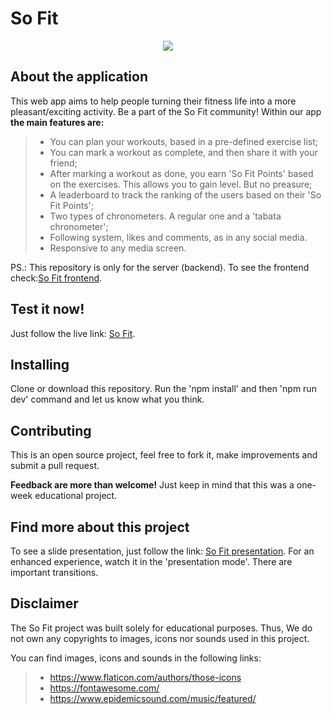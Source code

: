 # So Fit

<p align='center'> <img src="https://media.giphy.com/media/y0XjAl4IXGDhiWa6YK/giphy.gif"/> </p>

## About the application

This web app aims to help people turning their fitness life into a more pleasant/exciting activity. Be a part of the So Fit community! Within our app **the main features are:**
> - You can plan your workouts, based in a pre-defined exercise list;
> - You can mark a workout as complete, and then share it with your friend;
> - After marking a workout as done, you earn 'So Fit Points' based on the exercises. This allows you to gain level. But no preasure;
> - A leaderboard to track the ranking of the users based on their 'So Fit Points';
> - Two types of chronometers. A regular one and a 'tabata chronometer';
> - Following system, likes and comments, as in any social media.
> - Responsive to any media screen.
> 
PS.: This repository is only for the server (backend). To see the frontend check:<a href="https://github.com/rguima17/so-fit-client">So Fit frontend</a>.

## Test it now!

Just follow the live link: <a href="https://so-fit-app.netlify.app">So Fit</a>.

## Installing

Clone or download this repository. Run the 'npm install' and then 'npm run dev' command and let us know what you think.

## Contributing

This is an open source project, feel free to fork it, make improvements and submit a pull request.

**Feedback are more than welcome!** Just keep in mind that this was a one-week educational project.

## Find more about this project

To see a slide presentation, just follow the link: <a href="https://docs.google.com/presentation/d/1JixScFaKZALq7nN2l3awARencBQlCkK8zjXWSvJsG5g/edit?usp=sharing">So Fit presentation</a>.
For an enhanced experience, watch it in the 'presentation mode'. There are important transitions.

## Disclaimer

The So Fit project was built solely for educational purposes. Thus, We do not own any copyrights to images, icons nor sounds used in this project.

You can find images, icons and sounds in the following links:

> - https://www.flaticon.com/authors/those-icons
> - https://fontawesome.com/
> - https://www.epidemicsound.com/music/featured/
